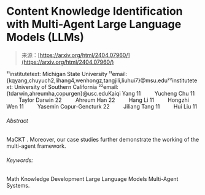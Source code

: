 <!--yml
category: 未分类
date: 2025-01-11 12:42:22
-->

# Content Knowledge Identification with Multi-Agent Large Language Models (LLMs)

> 来源：[https://arxiv.org/html/2404.07960/](https://arxiv.org/html/2404.07960/)

¹¹institutetext: Michigan State University ¹¹email: {kqyang,chuyuch2,lihang4,wenhongz,tangjili,liuhui7}@msu.edu²²institutetext: University of Southern California
²²email: {tdarwin,ahreumha,copurgen}@usc.eduKaiqi Yang 11    Yucheng Chu 11    Taylor Darwin 22    Ahreum Han 22    Hang Li 11    Hongzhi Wen 11    Yasemin Copur-Gencturk 22    Jiliang Tang 11    Hui Liu 11

###### Abstract

MaCKT . Moreover, our case studies further demonstrate the working of the multi-agent framework.

###### Keywords:

Math Knowledge Development Large Language Models Multi-Agent Systems.